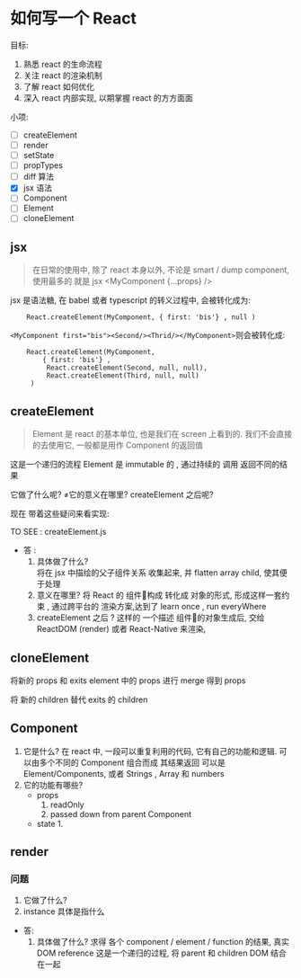 # 如何写一个 React

目标: 
1. 熟悉 react 的生命流程
2. 关注 react 的渲染机制
3. 了解 react 如何优化
4. 深入 react 内部实现, 以期掌握 react 的方方面面

小项: 
- [ ] createElement
- [ ] render
- [ ] setState
- [ ] propTypes
- [ ] diff 算法
- [x] jsx 语法
- [ ] Component
- [ ] Element
- [ ] cloneElement 
## jsx
> 在日常的使用中, 除了 react 本身以外, 不论是 smart / dump component, 使用最多的 就是 jsx
> <MyComponent {...props} />

jsx 是语法糖, 在 babel 或者 typescript 的转义过程中, <MyComponent first="bis" /> 会被转化成为:
```
    React.createElement(MyComponent, { first: 'bis'} , null )
```

`<MyComponent first="bis"><Second/><Thrid/></MyComponent>`则会被转化成:
```react
    React.createElement(MyComponent, 
        { first: 'bis'} , 
         React.createElement(Second, null, null),
         React.createElement(Third, null, null)
     )
```

## createElement

> Element 是 react 的基本单位, 也是我们在 screen 上看到的. 我们不会直接的去使用它, 一般都是用作 Component 的返回值

这是一个递归的流程
Element 是 immutable 的 , 通过持续的 调用 返回不同的结果

它做了什么呢? ≠它的意义在哪里?
createElement 之后呢? 

现在 带着这些疑问来看实现: 

TO SEE : createElement.js

* 答 : 
    1. 具体做了什么?  
        将在 jsx 中描绘的父子组件关系 收集起来, 并 flatten array child, 使其便于处理
    2. 意义在哪里?
        将 React 的 组件🌲构成 转化成 对象的形式, 形成这样一套约束 , 通过跨平台的 渲染方案,达到了 learn once , run everyWhere
    3. createElement 之后 ?
        这样的 一个描述 组件🌲的对象生成后, 交给 ReactDOM (render) 或者 React-Native 来渲染,  

## cloneElement

将新的 props 和 exits element 中的 props 进行 merge 得到 props

将 新的 children 替代 exits 的 children

## Component 
1. 它是什么? 
    在 react 中, 一段可以重复利用的代码, 它有自己的功能和逻辑. 
    可以由多个不同的 Component 组合而成
    其结果返回 可以是 Element/Components, 或者 Strings , Array 和 numbers
2. 它的功能有哪些? 
    - props 
        1. readOnly
        2. passed down from parent Component
    - state
        1. 
## render

### 问题
1. 它做了什么?
2. instance 具体是指什么

* 答:
    1. 具体做了什么?
        求得 各个 component / element / function 的结果, 真实 DOM reference
        这是一个递归的过程, 将 parent 和 children  DOM 结合在一起

